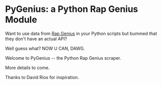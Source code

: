 # PyGenius: a Python Rap Genius Module

Want to use data from [Rap Genius](http://rapgenius.com) in your Python scripts but bummed that they don't have an actual API?  

Well guess what?  NOW U CAN, DAWG.

Welcome to PyGenius -- the Python Rap Genius scraper.

More details to come.

Thanks to David Rios for inspiration.
